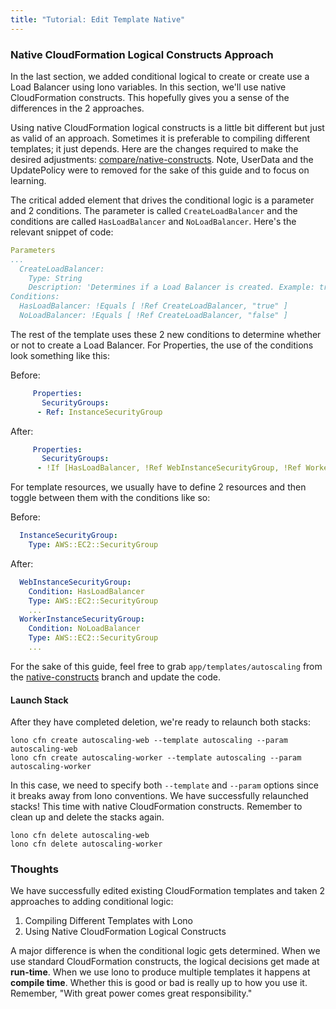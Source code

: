 ```yaml
---
title: "Tutorial: Edit Template Native"
---
```


### Native CloudFormation Logical Constructs Approach

In the last section, we added conditional logical to create or create use a Load Balancer using lono variables. In this section, we'll use native CloudFormation constructs.  This hopefully gives you a sense of the differences in the 2 approaches.

Using native CloudFormation logical constructs is a little bit different but just as valid of an approach. Sometimes it is preferable to compiling different templates; it just depends.  Here are the changes required to make the desired adjustments: [compare/native-constructs](https://github.com/tongueroo/lono-tutorial-autoscaling/compare/native-constructs).  Note, UserData and the UpdatePolicy were to removed for the sake of this guide and to focus on learning.

The critical added element that drives the conditional logic is a parameter and 2 conditions.  The parameter is called `CreateLoadBalancer` and the conditions are called `HasLoadBalancer` and `NoLoadBalancer`. Here's the relevant snippet of code:


```yaml
Parameters
...
  CreateLoadBalancer:
    Type: String
    Description: 'Determines if a Load Balancer is created. Example: true or false'
Conditions:
  HasLoadBalancer: !Equals [ !Ref CreateLoadBalancer, "true" ]
  NoLoadBalancer: !Equals [ !Ref CreateLoadBalancer, "false" ]
```

The rest of the template uses these 2 new conditions to determine whether or not to create a Load Balancer.  For Properties, the use of the conditions look something like this:

Before:

```yaml
     Properties:
       SecurityGroups:
      - Ref: InstanceSecurityGroup
```

After:

```yaml
     Properties:
       SecurityGroups:
      - !If [HasLoadBalancer, !Ref WebInstanceSecurityGroup, !Ref WorkerInstanceSecurityGroup]
```

For template resources, we usually have to define 2 resources and then toggle between them with the conditions like so:

Before:

```yaml
  InstanceSecurityGroup:
    Type: AWS::EC2::SecurityGroup
```

After:

```yaml
  WebInstanceSecurityGroup:
    Condition: HasLoadBalancer
    Type: AWS::EC2::SecurityGroup
    ...
  WorkerInstanceSecurityGroup:
    Condition: NoLoadBalancer
    Type: AWS::EC2::SecurityGroup
    ...
```

For the sake of this guide, feel free to grab `app/templates/autoscaling` from the [native-constructs](https://github.com/tongueroo/lono-tutorial-autoscaling/blob/native-constructs/app/templates/autoscaling.yml) branch and update the code.

#### Launch Stack

After they have completed deletion, we're ready to relaunch both stacks:

```
lono cfn create autoscaling-web --template autoscaling --param autoscaling-web
lono cfn create autoscaling-worker --template autoscaling --param autoscaling-worker
```

In this case, we need to specify both `--template` and `--param` options since it breaks away from lono conventions.  We have successfully relaunched stacks!  This time with native CloudFormation constructs.  Remember to clean up and delete the stacks again.

```
lono cfn delete autoscaling-web
lono cfn delete autoscaling-worker
```

### Thoughts

We have successfully edited existing CloudFormation templates and taken 2 approaches to adding conditional logic:

1. Compiling Different Templates with Lono
2. Using Native CloudFormation Logical Constructs

A major difference is when the conditional logic gets determined. When we use standard CloudFormation constructs, the logical decisions get made at **run-time**. When we use lono to produce multiple templates it happens at **compile time**.  Whether this is good or bad is really up to how you use it. Remember, "With great power comes great responsibility."
